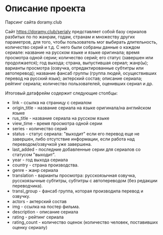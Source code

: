# Описание проекта

Парсинг сайта doramy.club

Сайт https://doramy.club/serialy представляет собой базу сериалов разбитых по по жанрам, годам, странам и множеству других параметров, для того, чтобы пользователь мог выбирать длительность, количество серий и т.д. С него были собраны данные о каждом сериале: название на русском языке и языке оригинала; время просмотра одной серии; количество серий; его статус (завершен или продолжается); год выхода; страна, выпустившая сериал;  жанр(ы); варианты просмотра (озвучка, отредактированные субтитры или автоперевод); название фансаб группы (группа людей, осуществивших перевод на русский язык); актерский состав; описание сериала; рейтинг сериала; количество пользователей, оценивших сериал и др.

Итоговый датафрейм содержит следующие столбцы:

* link - ссылка на страницу с сериалом
* origin_title - название сериала на языке оригинала/на английском языке
* rus_title - название сериала на русском языке
* view_time - время просмотра одной серии
* series - количество серий
* status - статус сериала: "выходит" если его перевод еще не завершен, либо отсутствие информации, если работа над переводом/озвучкой уже завершена.
* last_added - последние добавленные серии для сериалов со статусом "выходит".
* year - год выхода сериала
* country - страна производства.
* genre - жанр сериала
* translation - варианты просмотра: русскоязычная озвучка, русскоязычные субтитры, субтитры с автопереводом (без редакции переводчика).
* transl_group - фансаб группа, которая производила перевод и озвучку.
* actors - актерский состав
* img - ссылка на постер фильма.
* description - описание сериала
* rating - рейтинг сериала
* rating_count - количество оценок (количество человек, поставивших оценку сериалу)
